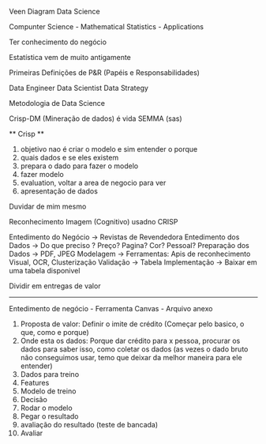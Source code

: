 Veen Diagram Data Science

Compunter Science - Mathematical Statistics - Applications


Ter conhecimento do negócio

Estatística vem de muito antigamente


Primeiras Definições de P&R (Papéis e Responsabilidades)

Data Engineer Data Scientist Data Strategy

Metodologia de Data Science

Crisp-DM (Mineração de dados) é vida
SEMMA (sas)



** Crisp **

1. objetivo nao é criar o modelo e sim entender o porque
2. quais dados e se eles existem
3. prepara o dado para fazer o modelo
4. fazer modelo
5. evaluation, voltar a area de negocio para ver
6. apresentação de dados

Duvidar de mim mesmo


Reconhecimento Imagem (Cognitivo) usadno CRISP

Entedimento do Negócio -> Revistas de Revendedora
Entedimento dos Dados -> Do que preciso ? Preço? Pagina? Cor? Pessoal?
Preparação dos Dados -> PDF, JPEG
Modelagem -> Ferramentas: Apis de reconhecimento Visual, OCR, Clusterização
Validação -> Tabela
Implementação -> Baixar em uma tabela disponivel

Dividir em entregas de valor

------------

Entedimento de negócio - Ferramenta Canvas - Arquivo anexo
1. Proposta de valor: Definir o imite de crédito (Começar pelo basico, o que, como e porque)
2. Onde esta os dados: Porque dar crédito para x pessoa, procurar os dados para saber isso, como coletar os dados (as vezes o dado bruto não conseguimos usar, temo que deixar da melhor maneira para ele entender)
3. Dados para treino
4. Features
5. Modelo de treino
6. Decisão
7. Rodar o modelo
8. Pegar o resultado
9. avaliação do resultado (teste de bancada)
10. Avaliar